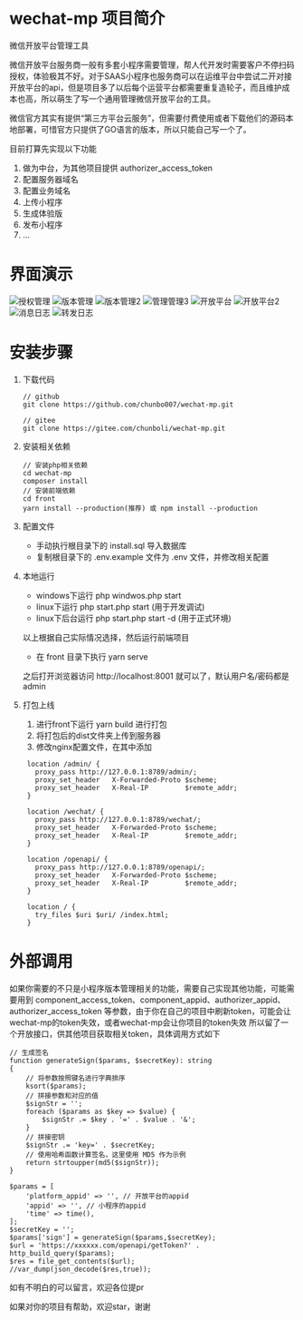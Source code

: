 # wechat-mp 项目简介
微信开放平台管理工具

微信开放平台服务商一般有多套小程序需要管理，帮人代开发时需要客户不停扫码授权，体验极其不好。对于SAAS小程序也服务商可以在运维平台中尝试二开对接开放平台的api，但是项目多了以后每个运营平台都需要重复造轮子，而且维护成本也高，所以萌生了写一个通用管理微信开放平台的工具。

微信官方其实有提供“第三方平台云服务”，但需要付费使用或者下载他们的源码本地部署，可惜官方只提供了GO语言的版本，所以只能自己写一个了。

目前打算先实现以下功能

1. 做为中台，为其他项目提供 authorizer_access_token
2. 配置服务器域名
3. 配置业务域名
4. 上传小程序
5. 生成体验版
6. 发布小程序
7. ...

# 界面演示
![授权管理](https://github.com/chunbo007/wechat-mp/assets/16535982/14700ac3-fea0-475e-a1e6-f3a6ebbec556)
![版本管理](https://github.com/chunbo007/wechat-mp/assets/16535982/2dbe277d-77ab-4295-9755-9b39dcf3a9ca)
![版本管理2](https://github.com/chunbo007/wechat-mp/assets/16535982/92cb9fc4-ace3-4fb8-93e3-f9a039b04e9e)
![管理管理3](https://github.com/chunbo007/wechat-mp/assets/16535982/37abf340-e1c7-4538-895a-fe9ac767a14e)
![开放平台](https://github.com/chunbo007/wechat-mp/assets/16535982/5a3ef41d-5257-4051-a450-2f67907d1fe5)
![开放平台2](https://github.com/chunbo007/wechat-mp/assets/16535982/9d195873-62a2-4483-ae27-9fdb9b2166e0)
![消息日志](https://github.com/chunbo007/wechat-mp/assets/16535982/7fa50073-c979-43c5-aaeb-30386f1ab1b6)
![转发日志](https://github.com/chunbo007/wechat-mp/assets/16535982/9614e728-5a9e-4438-83d8-f736c2fbd17c)



# 安装步骤

1. 下载代码
    ```
    // github
    git clone https://github.com/chunbo007/wechat-mp.git
    
    // gitee
    git clone https://gitee.com/chunboli/wechat-mp.git
    ```
2. 安装相关依赖
    ```
    // 安装php相关依赖
    cd wechat-mp
    composer install
    // 安装前端依赖
    cd front
    yarn install --production(推荐) 或 npm install --production
    ```
3. 配置文件
   + 手动执行根目录下的 install.sql 导入数据库
   + 复制根目录下的 .env.example 文件为 .env 文件，并修改相关配置
4. 本地运行
   + windows下运行 php windwos.php start
   + linux下运行 php start.php start (用于开发调试)
   + linux下后台运行 php start.php start -d (用于正式环境)

   以上根据自己实际情况选择，然后运行前端项目
   + 在 front 目录下执行 yarn serve

   之后打开浏览器访问 http://localhost:8001 就可以了，默认用户名/密码都是 admin

5. 打包上线
   1. 进行front下运行 yarn build 进行打包
   2. 将打包后的dist文件夹上传到服务器
   3. 修改nginx配置文件，在其中添加
   ```
    location /admin/ {
      proxy_pass http://127.0.0.1:8789/admin/;
      proxy_set_header   X-Forwarded-Proto $scheme;
      proxy_set_header   X-Real-IP         $remote_addr;
    }
    
    location /wechat/ {
      proxy_pass http://127.0.0.1:8789/wechat/;
      proxy_set_header   X-Forwarded-Proto $scheme;
      proxy_set_header   X-Real-IP         $remote_addr;
    }

    location /openapi/ {
      proxy_pass http://127.0.0.1:8789/openapi/;
      proxy_set_header   X-Forwarded-Proto $scheme;
      proxy_set_header   X-Real-IP         $remote_addr;
    }
    
    location / {
      try_files $uri $uri/ /index.html;
    }
   ```

# 外部调用

如果你需要的不只是小程序版本管理相关的功能，需要自己实现其他功能，可能需要用到
component_access_token、component_appid、authorizer_appid、authorizer_access_token
等参数，由于你在自己的项目中刷新token，可能会让wechat-mp的token失效，或者wechat-mp会让你项目的token失效
所以留了一个开放接口，供其他项目获取相关token，具体调用方式如下

```
// 生成签名
function generateSign($params, $secretKey): string
{
    // 将参数按照键名进行字典排序
    ksort($params);
    // 拼接参数和对应的值
    $signStr = '';
    foreach ($params as $key => $value) {
        $signStr .= $key . '=' . $value . '&';
    }
    // 拼接密钥
    $signStr .= 'key=' . $secretKey;
    // 使用哈希函数计算签名，这里使用 MD5 作为示例
    return strtoupper(md5($signStr));
}

$params = [
    'platform_appid' => '', // 开放平台的appid
    'appid' => '', // 小程序的appid
    'time' => time(),
];
$secretKey = '';
$params['sign'] = generateSign($params,$secretKey);
$url = 'https://xxxxxx.com/openapi/getToken?' . http_build_query($params);
$res = file_get_contents($url);
//var_dump(json_decode($res,true));
```

如有不明白的可以留言，欢迎各位提pr

如果对你的项目有帮助，欢迎star，谢谢
